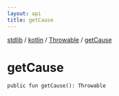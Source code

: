 ```yaml
---
layout: api
title: getCause
---
```

[stdlib](../../index.md) / [kotlin](../index.md) / [Throwable](index.md) / [getCause](getCause.md)

# getCause

```
public fun getCause(): Throwable
```
